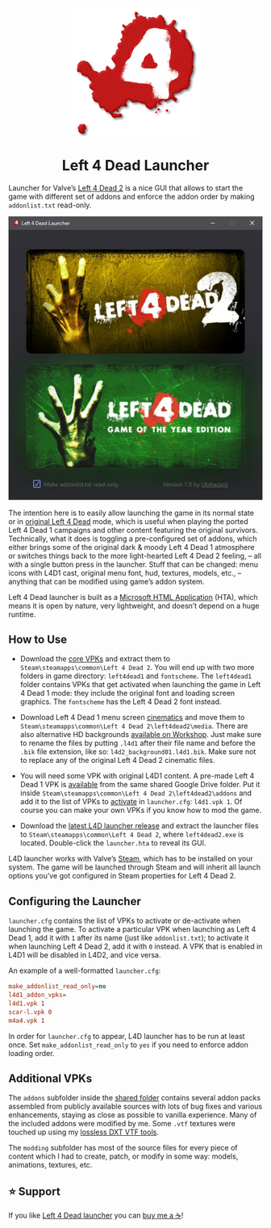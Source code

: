 <p align="center"><img alt="Left 4 Dead Launcher" src="launcher/icon.png"/></p>
<h1 align="center">Left 4 Dead Launcher</h1>

<!--
![Left 4 Dead Launcher](launcher/icon.png)

Left 4 Dead Launcher
====================
-->

Launcher for Valve’s [Left 4 Dead 2](https://store.steampowered.com/app/550) is a nice GUI that allows to start the game with different set of addons and enforce the addon order by making `addonlist.txt` read-only.

![Left 4 Dead Launcher](launcher/screenshot.webp "Left 4 Dead Launcher")

The intention here is to easily allow launching the game in its normal state or in [original Left 4 Dead](https://store.steampowered.com/app/500) mode, which is useful when playing the ported Left 4 Dead 1 campaigns and other content featuring the original survivors. Technically, what it does is toggling a pre-configured set of addons, which either brings some of the original dark & moody Left 4 Dead 1 atmosphere or switches things back to the more light-hearted Left 4 Dead 2 feeling, – all with a single button press in the launcher. Stuff that can be changed: menu icons with L4D1 cast, original menu font, hud, textures, models, etc., – anything that can be modified using game’s addon system.

Left 4 Dead launcher is built as a [Microsoft HTML Application](https://learn.microsoft.com/en-us/previous-versions/ms536496(v=vs.85)) (HTA), which means it is open by nature, very lightweight, and doesn’t depend on a huge runtime.

How to Use
----------

  * Download the [core VPKs](https://drive.google.com/drive/folders/19-pyWdOulIBfPqkBIr8szpqkNown9Ni3?usp=drive_link) and extract them to `Steam\steamapps\common\Left 4 Dead 2`. You will end up with two more folders in game directory: `left4dead1` and `fontscheme`. The `left4dead1` folder contains VPKs that get activated when launching the game in Left 4 Dead 1 mode: they include the original font and loading screen graphics. The `fontscheme` has the Left 4 Dead 2 font instead.

  * Download Left 4 Dead 1 menu screen [cinematics](https://github.com/ubihazard/l4d-launcher/releases/download/1.0/Videos.zip) and move them to `Steam\steamapps\common\Left 4 Dead 2\left4dead2\media`. There are also alternative HD backgrounds [available on Workshop](https://steamcommunity.com/sharedfiles/filedetails/?id=2490673505). Just make sure to rename the files by putting `.l4d1` after their file name and before the `.bik` file extension, like so: `l4d2_background01.l4d1.bik`. Make sure not to replace any of the original Left 4 Dead 2 cinematic files.

  * You will need some VPK with original L4D1 content. A pre-made Left 4 Dead 1 VPK is [available](https://drive.google.com/file/d/1Q_SMTXo11u4yBOmAJB_7BZtV8qQAchRV/view?usp=drive_link) from the same shared Google Drive folder. Put it inside `Steam\steamapps\common\Left 4 Dead 2\left4dead2\addons` and add it to the list of VPKs to [activate](https://github.com/ubihazard/l4d-launcher#configuring-the-launcher) in `launcher.cfg`: `l4d1.vpk 1`. Of course you can make your own VPKs if you know how to mod the game.

  * Download the [latest L4D launcher release](https://github.com/ubihazard/l4d-launcher/releases) and extract the launcher files to `Steam\steamapps\common\Left 4 Dead 2`, where `left4dead2.exe` is located. Double-click the `launcher.hta` to reveal its GUI.

L4D launcher works with Valve’s [Steam](https://store.steampowered.com/about/), which has to be installed on your system. The game will be launched through Steam and will inherit all launch options you’ve got configured in Steam properties for Left 4 Dead 2.

Configuring the Launcher
------------------------

`launcher.cfg` contains the list of VPKs to activate or de-activate when launching the game. To activate a particular VPK when launching as Left 4 Dead 1, add it with `1` after its name (just like `addonlist.txt`); to activate it when launching Left 4 Dead 2, add it with `0` instead. A VPK that is enabled in L4D1 will be disabled in L4D2, and vice versa.

An example of a well-formatted `launcher.cfg`:

```ini
make_addonlist_read_only=no
l4d1_addon_vpks=
l4d1.vpk 1
scar-l.vpk 0
m4a4.vpk 1
```

In order for `launcher.cfg` to appear, L4D launcher has to be run at least once. Set `make_addonlist_read_only` to `yes` if you need to enforce addon loading order.

Additional VPKs
---------------

The `addons` subfolder inside the [shared folder](https://drive.google.com/drive/folders/19-pyWdOulIBfPqkBIr8szpqkNown9Ni3?usp=drive_link) contains several addon packs assembled from publicly available sources with lots of bug fixes and various enhancements, staying as close as possible to vanilla experience. Many of the included addons were modified by me. Some `.vtf` textures were touched up using my [lossless DXT VTF tools](https://github.com/ubihazard/vtf-tools).

The `modding` subfolder has most of the source files for every piece of content which I had to create, patch, or modify in some way: models, animations, textures, etc.

⭐ Support
---------

If you like [Left 4 Dead launcher](https://github.com/ubihazard/l4d-launcher) you can [buy me a ☕](https://www.buymeacoffee.com/ubihazard "Donate")!
